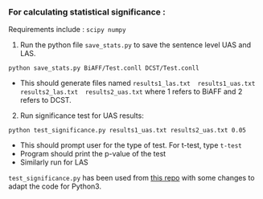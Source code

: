 ### For calculating statistical significance :

Requirements include : `scipy numpy`

1. Run the python file `save_stats.py` to save the sentence level UAS and LAS.
```
python save_stats.py BiAFF/Test.conll DCST/Test.conll
```

- This should generate files named `results1_las.txt  results1_uas.txt  results2_las.txt  results2_uas.txt` where 1 refers to BiAFF and 2 refers to DCST.


2. Run significance test for UAS results:
```
python test_significance.py results1_uas.txt results2_uas.txt 0.05
```

- This should prompt user for the type of test. For t-test, type `t-test`
- Program should print the p-value of the test
- Similarly run for LAS

`test_significance.py` has been used from [this repo](https://github.com/rtmdrr/testSignificanceNLP) with some changes to adapt the code for Python3. 

